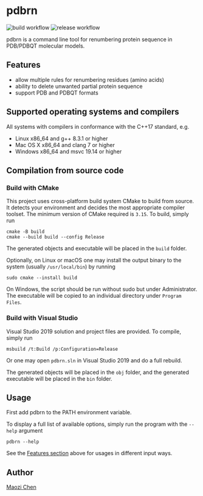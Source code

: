 pdbrn
=====
![build workflow](https://github.com/stcmz/pdbrn/actions/workflows/build.yml/badge.svg)
![release workflow](https://github.com/stcmz/pdbrn/actions/workflows/release.yml/badge.svg)

pdbrn is a command line tool for renumbering protein sequence in PDB/PDBQT molecular models.


Features
--------

* allow multiple rules for renumbering residues (amino acids)
* ability to delete unwanted partial protein sequence
* support PDB and PDBQT formats


Supported operating systems and compilers
-----------------------------------------

All systems with compilers in conformance with the C++17 standard, e.g.
* Linux x86_64 and g++ 8.3.1 or higher
* Mac OS X x86_64 and clang 7 or higher
* Windows x86_64 and msvc 19.14 or higher


Compilation from source code
----------------------------

### Build with CMake

This project uses cross-platform build system CMake to build from source. It detects your environment and decides the most appropriate compiler toolset. The minimum version of CMake required is `3.15`. To build, simply run
```
cmake -B build
cmake --build build --config Release
```

The generated objects and executable will be placed in the `build` folder.

Optionally, on Linux or macOS one may install the output binary to the system (usually `/usr/local/bin`) by running
```
sudo cmake --install build
```

On Windows, the script should be run without sudo but under Administrator. The executable will be copied to an individual directory under `Program Files`.


### Build with Visual Studio

Visual Studio 2019 solution and project files are provided. To compile, simply run
```
msbuild /t:Build /p:Configuration=Release
```

Or one may open `pdbrn.sln` in Visual Studio 2019 and do a full rebuild.

The generated objects will be placed in the `obj` folder, and the generated executable will be placed in the `bin` folder.


Usage
-----

First add pdbrn to the PATH environment variable.

To display a full list of available options, simply run the program with the `--help` argument
```
pdbrn --help
```

See the [Features section](#features) above for usages in different input ways.


Author
--------------

[Maozi Chen]


[Maozi Chen]: https://www.linkedin.com/in/maozichen/
